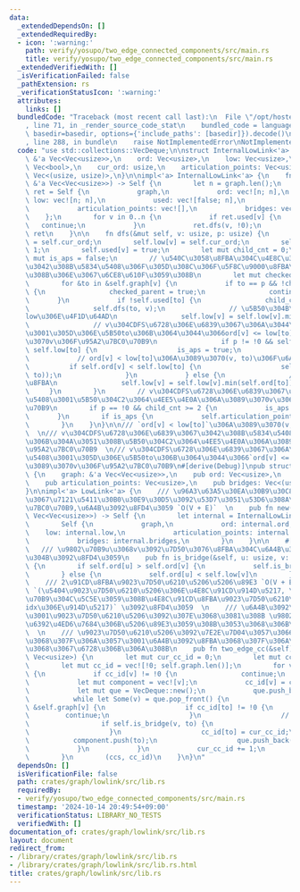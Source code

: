 ```yaml
---
data:
  _extendedDependsOn: []
  _extendedRequiredBy:
  - icon: ':warning:'
    path: verify/yosupo/two_edge_connected_components/src/main.rs
    title: verify/yosupo/two_edge_connected_components/src/main.rs
  _extendedVerifiedWith: []
  _isVerificationFailed: false
  _pathExtension: rs
  _verificationStatusIcon: ':warning:'
  attributes:
    links: []
  bundledCode: "Traceback (most recent call last):\n  File \"/opt/hostedtoolcache/Python/3.10.15/x64/lib/python3.10/site-packages/onlinejudge_verify/documentation/build.py\"\
    , line 71, in _render_source_code_stat\n    bundled_code = language.bundle(stat.path,\
    \ basedir=basedir, options={'include_paths': [basedir]}).decode()\n  File \"/opt/hostedtoolcache/Python/3.10.15/x64/lib/python3.10/site-packages/onlinejudge_verify/languages/rust.py\"\
    , line 288, in bundle\n    raise NotImplementedError\nNotImplementedError\n"
  code: "use std::collections::VecDeque;\n\nstruct InternalLowLink<'a> {\n    graph:\
    \ &'a Vec<Vec<usize>>,\n    ord: Vec<usize>,\n    low: Vec<usize>,\n    used:\
    \ Vec<bool>,\n    cur_ord: usize,\n    articulation_points: Vec<usize>,\n    bridges:\
    \ Vec<(usize, usize)>,\n}\n\nimpl<'a> InternalLowLink<'a> {\n    fn build(graph:\
    \ &'a Vec<Vec<usize>>) -> Self {\n        let n = graph.len();\n        let mut\
    \ ret = Self {\n            graph,\n            ord: vec![n; n],\n           \
    \ low: vec![n; n],\n            used: vec![false; n],\n            cur_ord: 0,\n\
    \            articulation_points: vec![],\n            bridges: vec![],\n    \
    \    };\n        for v in 0..n {\n            if ret.used[v] {\n             \
    \   continue;\n            }\n            ret.dfs(v, !0);\n        }\n       \
    \ ret\n    }\n\n    fn dfs(&mut self, v: usize, p: usize) {\n        self.ord[v]\
    \ = self.cur_ord;\n        self.low[v] = self.cur_ord;\n        self.cur_ord +=\
    \ 1;\n        self.used[v] = true;\n        let mut child_cnt = 0;\n        let\
    \ mut is_aps = false;\n        // \u540C\u3058\u8FBA\u304C\u4E8C\u3064\u4EE5\u4E0A\
    \u3042\u308B\u5834\u5408\u306F\u305D\u308C\u306F\u5F8C\u9000\u8FBA\u3068\u306A\
    \u308B\u306E\u3067\u6CE8\u610F\u3059\u308B\n        let mut checked_parent = false;\n\
    \        for &to in &self.graph[v] {\n            if to == p && !checked_parent\
    \ {\n                checked_parent = true;\n                continue;\n     \
    \       }\n            if !self.used[to] {\n                child_cnt += 1;\n\
    \                self.dfs(to, v);\n                // \u5B50\u304B\u3089\u306E\
    low\u306E\u4F1D\u64AD\n                self.low[v] = self.low[v].min(self.low[to]);\n\
    \                // v\u304CDFS\u6728\u306E\u6839\u3067\u306A\u3044\u5834\u5408\
    \u3001\u305D\u306E\u5B50to\u306B\u3064\u3044\u3066ord[v] <= low[to]\u306A\u3089\
    \u3070v\u306F\u95A2\u7BC0\u70B9\n                if p != !0 && self.ord[v] <=\
    \ self.low[to] {\n                    is_aps = true;\n                }\n    \
    \            // ord[v] < low[to]\u306A\u3089\u3070(v, to)\u306F\u6A4B\n      \
    \          if self.ord[v] < self.low[to] {\n                    self.bridges.push((v,\
    \ to));\n                }\n            } else {\n                // \u5F8C\u9000\
    \u8FBA\n                self.low[v] = self.low[v].min(self.ord[to]);\n       \
    \     }\n        }\n        // v\u304CDFS\u6728\u306E\u6839\u3067\u3042\u308B\u5834\
    \u5408\u3001\u5B50\u304C2\u3064\u4EE5\u4E0A\u306A\u3089\u3070v\u306F\u95A2\u7BC0\
    \u70B9\n        if p == !0 && child_cnt >= 2 {\n            is_aps = true;\n \
    \       }\n        if is_aps {\n            self.articulation_points.push(v);\n\
    \        }\n    }\n}\n\n/// `ord[v] < low[to]`\u306A\u3089\u3070(v, to)\u306F\u6A4B\
    \  \n/// v\u304CDFS\u6728\u306E\u6839\u3067\u3042\u308B\u5834\u5408\u3001DFS\u6728\
    \u306B\u304A\u3051\u308B\u5B50\u304C2\u3064\u4EE5\u4E0A\u306A\u3089\u3070v\u306F\
    \u95A2\u7BC0\u70B9  \n/// v\u304CDFS\u6728\u306E\u6839\u3067\u306A\u3044\u5834\
    \u5408\u3001\u305D\u306E\u5B50to\u306B\u3064\u3044\u3066`ord[v] <= low[to]`\u306A\
    \u3089\u3070v\u306F\u95A2\u7BC0\u70B9\n#[derive(Debug)]\npub struct LowLink<'a>\
    \ {\n    graph: &'a Vec<Vec<usize>>,\n    pub ord: Vec<usize>,\n    pub low: Vec<usize>,\n\
    \    pub articulation_points: Vec<usize>,\n    pub bridges: Vec<(usize, usize)>,\n\
    }\n\nimpl<'a> LowLink<'a> {\n    /// \u96A3\u63A5\u30EA\u30B9\u30C8\u5F62\u5F0F\
    \u3067\u7121\u5411\u30B0\u30E9\u30D5\u3092\u53D7\u3051\u53D6\u308A\u3001ord,low,\u95A2\
    \u7BC0\u70B9,\u6A4B\u3092\u8FD4\u3059 `O(V + E)`  \n    pub fn new(graph: &'a\
    \ Vec<Vec<usize>>) -> Self {\n        let internal = InternalLowLink::build(graph);\n\
    \        Self {\n            graph,\n            ord: internal.ord,\n        \
    \    low: internal.low,\n            articulation_points: internal.articulation_points,\n\
    \            bridges: internal.bridges,\n        }\n    }\n\n    #[inline]\n \
    \   /// \u9802\u70B9u\u3068v\u3092\u7D50\u3076\u8FBA\u304C\u6A4B\u304B\u3069\u3046\
    \u304B\u3092\u8FD4\u3059\n    pub fn is_bridge(&self, u: usize, v: usize) -> bool\
    \ {\n        if self.ord[u] > self.ord[v] {\n            self.is_bridge(v, u)\n\
    \        } else {\n            self.ord[u] < self.low[v]\n        }\n    }\n\n\
    \    /// 2\u91CD\u8FBA\u9023\u7D50\u6210\u5206\u5206\u89E3 `O(V + E)`  \n    ///\
    \ `(\u5404\u9023\u7D50\u6210\u5206\u306E\u4E8C\u91CD\u914D\u5217, \u5404\u9802\
    \u70B9\u304C\u5C5E\u3059\u308B\u4E8C\u91CD\u8FBA\u9023\u7D50\u6210\u5206\u306E\
    idx\u306E\u914D\u5217)` \u3092\u8FD4\u3059  \n    /// \u6A4B\u3092\u6D88\u3057\
    \u3001\u9023\u7D50\u6210\u5206\u3092\u307E\u3068\u3081\u308B \u9802\u70B9\u3092\
    \u6392\u4ED6\u7684\u306B\u5206\u89E3\u3059\u308B\u3053\u3068\u306B\u306A\u308B\
    \  \n    /// \u9023\u7D50\u6210\u5206\u3092\u7E2E\u7D04\u3057\u3066\u9802\u70B9\
    \u3068\u307F\u306A\u3057\u3001\u6A4B\u3092\u8FBA\u3068\u307F\u306A\u3059\u3053\
    \u3068\u3067\u6728\u306B\u306A\u308B\n    pub fn two_edge_cc(&self) -> (Vec<Vec<usize>>,\
    \ Vec<usize>) {\n        let mut cur_cc_id = 0;\n        let mut ccs = vec![];\n\
    \        let mut cc_id = vec![!0; self.graph.len()];\n        for v in 0..self.graph.len()\
    \ {\n            if cc_id[v] != !0 {\n                continue;\n            }\n\
    \            let mut component = vec![v];\n            cc_id[v] = cur_cc_id;\n\
    \            let mut que = VecDeque::new();\n            que.push_back(v);\n \
    \           while let Some(v) = que.pop_front() {\n                for &to in\
    \ &self.graph[v] {\n                    if cc_id[to] != !0 {\n               \
    \         continue;\n                    }\n                    // \u6A4B\n  \
    \                  if self.is_bridge(v, to) {\n                        continue;\n\
    \                    }\n                    cc_id[to] = cur_cc_id;\n         \
    \           component.push(to);\n                    que.push_back(to);\n    \
    \            }\n            }\n            cur_cc_id += 1;\n            ccs.push(component);\n\
    \        }\n        (ccs, cc_id)\n    }\n}\n"
  dependsOn: []
  isVerificationFile: false
  path: crates/graph/lowlink/src/lib.rs
  requiredBy:
  - verify/yosupo/two_edge_connected_components/src/main.rs
  timestamp: '2024-10-14 20:49:54+09:00'
  verificationStatus: LIBRARY_NO_TESTS
  verifiedWith: []
documentation_of: crates/graph/lowlink/src/lib.rs
layout: document
redirect_from:
- /library/crates/graph/lowlink/src/lib.rs
- /library/crates/graph/lowlink/src/lib.rs.html
title: crates/graph/lowlink/src/lib.rs
---
```

